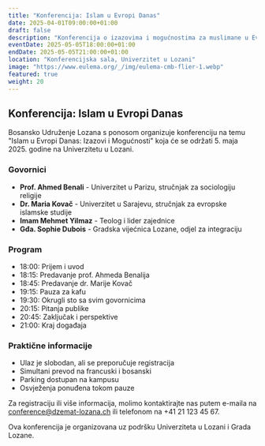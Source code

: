 ```yaml
---
title: "Konferencija: Islam u Evropi Danas"
date: 2025-04-01T09:00:00+01:00
draft: false
description: "Konferencija o izazovima i mogućnostima za muslimane u Evropi danas."
eventDate: 2025-05-05T18:00:00+01:00
endDate: 2025-05-05T21:00:00+01:00
location: "Konferencijska sala, Univerzitet u Lozani"
image: "https://www.eulema.org/_/img/eulema-cmb-flier-1.webp"
featured: true
weight: 20
---
```


## Konferencija: Islam u Evropi Danas

Bosansko Udruženje Lozana s ponosom organizuje konferenciju na temu "Islam u Evropi Danas: Izazovi i Mogućnosti" koja će se održati 5. maja 2025. godine na Univerzitetu u Lozani.

### Govornici

- **Prof. Ahmed Benali** - Univerzitet u Parizu, stručnjak za sociologiju religije
- **Dr. Maria Kovač** - Univerzitet u Sarajevu, stručnjak za evropske islamske studije
- **Imam Mehmet Yilmaz** - Teolog i lider zajednice
- **Gđa. Sophie Dubois** - Gradska vijećnica Lozane, odjel za integraciju

### Program

- 18:00: Prijem i uvod
- 18:15: Predavanje prof. Ahmeda Benalija
- 18:45: Predavanje dr. Marije Kovač
- 19:15: Pauza za kafu
- 19:30: Okrugli sto sa svim govornicima
- 20:15: Pitanja publike
- 20:45: Zaključak i perspektive
- 21:00: Kraj događaja

### Praktične informacije

- Ulaz je slobodan, ali se preporučuje registracija
- Simultani prevod na francuski i bosanski
- Parking dostupan na kampusu
- Osvježenja ponuđena tokom pauze

Za registraciju ili više informacija, molimo kontaktirajte nas putem e-maila na conference@dzemat-lozana.ch ili telefonom na +41 21 123 45 67.

Ova konferencija je organizovana uz podršku Univerziteta u Lozani i Grada Lozane.